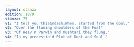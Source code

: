 ```yaml
---
layout: stanza
edition: 1879
stanza: 75
v1: "I tell you this&mdash;When, started from the Goal,"
v2: "Over the flaming shoulders of the Foal"
v3: "Of Heav'n Parwin and Mushtari they flung,"
v4: "In my predestin'd Plot of Dust and Soul."
---
```

